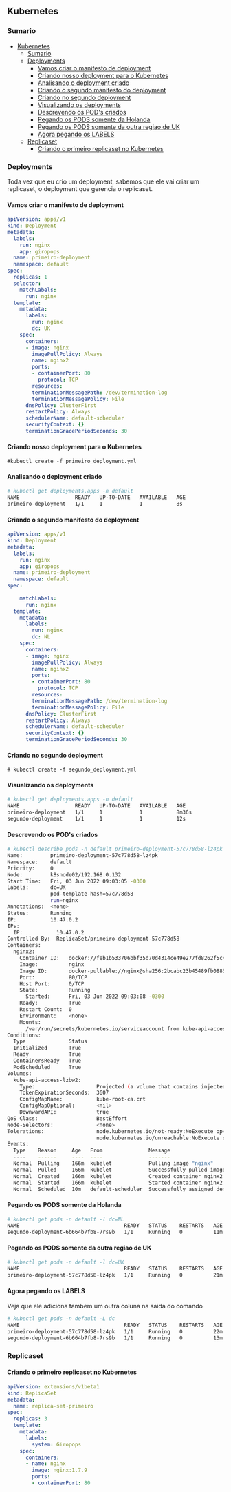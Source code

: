 ## Kubernetes

### Sumario

- [Kubernetes](#kubernetes)
  - [Sumario](#sumario)
  - [Deployments](#deployments)
    - [Vamos criar o manifesto de deployment](#vamos-criar-o-manifesto-de-deployment)
    - [Criando nosso deployment para o Kubernetes](#criando-nosso-deployment-para-o-kubernetes)
    - [Analisando o deployment criado](#analisando-o-deployment-criado)
    - [Criando o segundo manifesto do deployment](#criando-o-segundo-manifesto-do-deployment)
    - [Criando no segundo deployment](#criando-no-segundo-deployment)
    - [Visualizando os deployments](#visualizando-os-deployments)
    - [Descrevendo os POD's criados](#descrevendo-os-pods-criados)
    - [Pegando os PODS somente da Holanda](#pegando-os-pods-somente-da-holanda)
    - [Pegando os PODS somente da outra regiao de UK](#pegando-os-pods-somente-da-outra-regiao-de-uk)
    - [Agora pegando os LABELS](#agora-pegando-os-labels)
  - [Replicaset](#replicaset)
    - [Criando o primeiro replicaset no Kubernetes](#criando-o-primeiro-replicaset-no-kubernetes)

### Deployments
Toda vez que eu crio um deployment, sabemos que ele vai criar um replicaset, o deployment que gerencia o replicaset.

#### Vamos criar o manifesto de deployment

```yml
apiVersion: apps/v1
kind: Deployment
metadata:
  labels:
    run: nginx
    app: giropops
  name: primeiro-deployment
  namespace: default
spec:
  replicas: 1
  selector:
    matchLabels:
      run: nginx
  template:
    metadata:
      labels:
        run: nginx
        dc: UK
    spec:
      containers:
      - image: nginx
        imagePullPolicy: Always
        name: nginx2
        ports:
        - containerPort: 80
          protocol: TCP
        resources:
        terminationMessagePath: /dev/termination-log
        terminationMessagePolicy: File
      dnsPolicy: ClusterFirst
      restartPolicy: Always
      schedulerName: default-scheduler
      securityContext: {}
      terminationGracePeriodSeconds: 30
```

#### Criando nosso deployment para o Kubernetes

`#kubectl create -f primeiro_deployment.yml`

#### Analisando o deployment criado

```bash
# kubectl get deployments.apps -n default 
NAME                  READY   UP-TO-DATE   AVAILABLE   AGE
primeiro-deployment   1/1     1            1           8s
```

#### Criando o segundo manifesto do deployment

```yml
apiVersion: apps/v1
kind: Deployment
metadata:
  labels:
    run: nginx
    app: giropops
  name: primeiro-deployment
  namespace: default
spec:
  
    matchLabels:
      run: nginx
  template:
    metadata:
      labels:
        run: nginx
        dc: NL
    spec:
      containers:
      - image: nginx
        imagePullPolicy: Always
        name: nginx2
        ports:
        - containerPort: 80
          protocol: TCP
        resources:
        terminationMessagePath: /dev/termination-log
        terminationMessagePolicy: File
      dnsPolicy: ClusterFirst
      restartPolicy: Always
      schedulerName: default-scheduler
      securityContext: {}
      terminationGracePeriodSeconds: 30
```

#### Criando no segundo deployment

`# kubectl create -f segundo_deployment.yml`

#### Visualizando os deployments

```bash
# kubectl get deployments.apps -n default 
NAME                  READY   UP-TO-DATE   AVAILABLE   AGE
primeiro-deployment   1/1     1            1           8m36s
segundo-deployment    1/1     1            1           12s
```

#### Descrevendo os POD's criados

```bash
# kubectl describe pods -n default primeiro-deployment-57c778d58-lz4pk 
Name:         primeiro-deployment-57c778d58-lz4pk
Namespace:    default
Priority:     0
Node:         k8snode02/192.168.0.132
Start Time:   Fri, 03 Jun 2022 09:03:05 -0300
Labels:       dc=UK
              pod-template-hash=57c778d58
              run=nginx
Annotations:  <none>
Status:       Running
IP:           10.47.0.2
IPs:
  IP:           10.47.0.2
Controlled By:  ReplicaSet/primeiro-deployment-57c778d58
Containers:
  nginx2:
    Container ID:   docker://feb1b533706bbf35d70d4314ce49e277fd8262f5c416301fc80f5e09623c46ea
    Image:          nginx
    Image ID:       docker-pullable://nginx@sha256:2bcabc23b45489fb0885d69a06ba1d648aeda973fae7bb981bafbb884165e514
    Port:           80/TCP
    Host Port:      0/TCP
    State:          Running
      Started:      Fri, 03 Jun 2022 09:03:08 -0300
    Ready:          True
    Restart Count:  0
    Environment:    <none>
    Mounts:
      /var/run/secrets/kubernetes.io/serviceaccount from kube-api-access-lzbw2 (ro)
Conditions:
  Type              Status
  Initialized       True
  Ready             True
  ContainersReady   True
  PodScheduled      True
Volumes:
  kube-api-access-lzbw2:
    Type:                    Projected (a volume that contains injected data from multiple sources)
    TokenExpirationSeconds:  3607
    ConfigMapName:           kube-root-ca.crt
    ConfigMapOptional:       <nil>
    DownwardAPI:             true
QoS Class:                   BestEffort
Node-Selectors:              <none>
Tolerations:                 node.kubernetes.io/not-ready:NoExecute op=Exists for 300s
                             node.kubernetes.io/unreachable:NoExecute op=Exists for 300s
Events:
  Type    Reason     Age   From               Message
  ----    ------     ----  ----               -------
  Normal  Pulling    166m  kubelet            Pulling image "nginx"
  Normal  Pulled     166m  kubelet            Successfully pulled image "nginx" in 1.913274346s
  Normal  Created    166m  kubelet            Created container nginx2
  Normal  Started    166m  kubelet            Started container nginx2
  Normal  Scheduled  10m   default-scheduler  Successfully assigned default/primeiro-deployment-57c778d58-lz4pk to k8snode02
```

#### Pegando os PODS somente da Holanda

```bash
# kubectl get pods -n default -l dc=NL
NAME                                  READY   STATUS    RESTARTS   AGE
segundo-deployment-6b664b7fb8-7rs9b   1/1     Running   0          11m
```

#### Pegando os PODS somente da outra regiao de UK

```bash
# kubectl get pods -n default -l dc=UK
NAME                                  READY   STATUS    RESTARTS   AGE
primeiro-deployment-57c778d58-lz4pk   1/1     Running   0          21m
```

#### Agora pegando os LABELS 
Veja que ele adiciona tambem um outra coluna na saida do comando

```bash
# kubectl get pods -n default -L dc
NAME                                  READY   STATUS    RESTARTS   AGE   DC
primeiro-deployment-57c778d58-lz4pk   1/1     Running   0          22m   UK
segundo-deployment-6b664b7fb8-7rs9b   1/1     Running   0          13m   NL
```

### Replicaset

#### Criando o primeiro replicaset no Kubernetes

```yml
apiVersion: extensions/v1beta1
kind: ReplicaSet
metadata:
  name: replica-set-primeiro
spec:
  replicas: 3
  template:
    metadata:
      labels:
        system: Giropops
    spec:
      containers:
      - name: nginx
        image: nginx:1.7.9
        ports:
        - containerPort: 80
```

